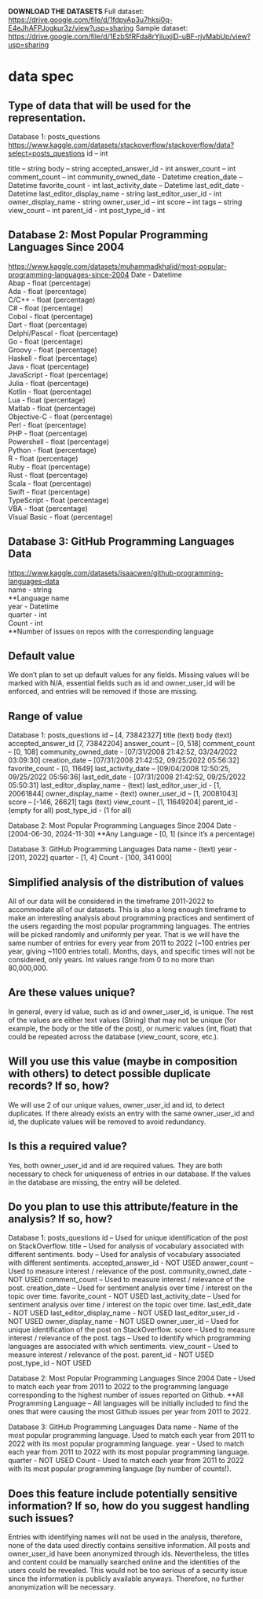 **DOWNLOAD THE DATASETS**
Full dataset: https://drive.google.com/file/d/1fdpvAp3u7hksi0q-E4eJhAFPJogkur3z/view?usp=sharing
Sample dataset: https://drive.google.com/file/d/1EzbSfRFda8rYjluxjlD-uBF-rjvMabUp/view?usp=sharing

# data spec

## Type of data that will be used for the representation.  
Database 1: posts_questions  
https://www.kaggle.com/datasets/stackoverflow/stackoverflow/data?select=posts_questions 
id – int

title – string
body – string
accepted_answer_id - int
answer_count – int
comment_count – int
community_owned_date - Datetime
creation_date – Datetime
favorite_count - int
last_activity_date – Datetime
last_edit_date - Datetime
last_editor_display_name - string
last_editor_user_id - int
owner_display_name - string
owner_user_id – int
score – int
tags – string
view_count – int
parent_id - int
post_type_id - int

## Database 2: Most Popular Programming Languages Since 2004  
https://www.kaggle.com/datasets/muhammadkhalid/most-popular-programming-languages-since-2004 
Date - Datetime  
Abap - float (percentage)  
Ada - float (percentage)  
C/C++ - float (percentage)  
C# - float (percentage)  
Cobol - float (percentage)  
Dart - float (percentage)  
Delphi/Pascal - float (percentage)  
Go - float (percentage)  
Groovy - float (percentage)  
Haskell - float (percentage)  
Java - float (percentage)  
JavaScript - float (percentage)  
Julia - float (percentage)  
Kotlin - float (percentage)  
Lua - float (percentage)  
Matlab - float (percentage)  
Objective-C - float (percentage)  
Perl - float (percentage)  
PHP - float (percentage)  
Powershell - float (percentage)  
Python - float (percentage)  
R - float (percentage)  
Ruby - float (percentage)  
Rust - float (percentage)  
Scala - float (percentage)  
Swift - float (percentage)  
TypeScript - float (percentage)  
VBA - float (percentage)  
Visual Basic - float (percentage)  

## Database 3: GitHub Programming Languages Data  
https://www.kaggle.com/datasets/isaacwen/github-programming-languages-data   
name - string  
**Language name  
year - Datetime  
quarter - int  
Count - int  
**Number of issues on repos with the corresponding language

## Default value
We don’t plan to set up default values for any fields. Missing values will be marked with N/A, essential fields such as id and owner_user_id will be enforced, and entries will be removed if those are missing.
 
## Range of value
Database 1: posts_questions
id – [4, 73842327]
title (text)
body (text)
accepted_answer_id [7, 73842204]
answer_count – [0, 518]
comment_count – [0, 108]
community_owned_date - [07/31/2008 21:42:52, 03/24/2022 03:09:30]
creation_date – [07/31/2008 21:42:52, 09/25/2022 05:56:32]
favorite_count - [0, 11649]
last_activity_date – [09/04/2008 12:50:25, 09/25/2022 05:56:36]
last_edit_date - [07/31/2008 21:42:52, 09/25/2022 05:50:31]
last_editor_display_name - (text)
last_editor_user_id - [1, 20061844]
owner_display_name - (text)
owner_user_id – [1, 20081043]
score – [-146, 26621]
tags (text)
view_count – [1, 11649204]
parent_id - (empty for all)
post_type_id - (1 for all)

Database 2: Most Popular Programming Languages Since 2004
Date - [2004-06-30, 2024-11-30]
**Any Language - [0, 1] (since it’s a percentage)

Database 3: GitHub Programming Languages Data
name - (text)
year - [2011, 2022]
quarter - [1, 4]
Count - [100, 341 000]

## Simplified analysis of the distribution of values
All of our data will be considered in the timeframe 2011-2022 to accommodate all of our datasets. This is also a long enough timeframe to make an interesting analysis about programming practices and sentiment of the users regarding the most popular programming languages.
The entries will be picked randomly and uniformly per year. That is we will have the same number of entries for every year from 2011 to 2022 (~100 entries per year, giving ~1100 entries total). Months, days, and specific times will not be considered, only years.
Int values range from 0 to no more than 80,000,000.

## Are these values unique?
In general, every id value, such as id and owner_user_id, is unique. The rest of the values are either text values (String) that may not be unique (for example, the body or the title of the post), or numeric values (int, float) that could be repeated across the database (view_count, score, etc.).
 
## Will you use this value (maybe in composition with others) to detect possible duplicate records? If so, how?
We will use 2 of our unique values, owner_user_id and id, to detect duplicates. If there already exists an entry with the same owner_user_id  and id, the duplicate values will be removed to avoid redundancy.
 
## Is this a required value?
Yes, both owner_user_id and id are required values. They are both necessary to check for uniqueness of entries in our database. If the values in the database are missing, the entry will be deleted.
 
## Do you plan to use this attribute/feature in the analysis? If so, how?
Database 1: posts_questions
id – Used for unique identification of the post on StackOverflow.
title – Used for analysis of vocabulary associated with different sentiments.
body – Used for analysis of vocabulary associated with different sentiments.
accepted_answer_id - NOT USED
answer_count – Used to measure interest / relevance of the post.
community_owned_date - NOT USED
comment_count – Used to measure interest / relevance of the post.
creation_date – Used for sentiment analysis over time / interest on the topic over time.
favorite_count - NOT USED
last_activity_date – Used for sentiment analysis over time / interest on the topic over time.
last_edit_date - NOT USED
last_editor_display_name - NOT USED
last_editor_user_id - NOT USED
owner_display_name - NOT USED
owner_user_id – Used for unique identification of the post on StackOverflow.
score – Used to measure interest / relevance of the post.
tags – Used to identify which programming languages are associated with which sentiments.
view_count – Used to measure interest / relevance of the post.
parent_id - NOT USED
post_type_id - NOT USED

Database 2: Most Popular Programming Languages Since 2004
Date - Used to match each year from 2011 to 2022 to the programming language corresponding to the highest number of issues reported on Github.
**All Programming Language – All languages will be initially included to find the ones that were causing the most Github issues per year from 2011 to 2022.

Database 3: GitHub Programming Languages Data
name - Name of the most popular programming language. Used to match each year from 2011 to 2022 with its most popular programming language.
year - Used to match each year from 2011 to 2022 with its most popular programming language.
quarter - NOT USED
Count - Used to match each year from 2011 to 2022 with its most popular programming language (by number of counts!).
 
## Does this feature include potentially sensitive information? If so, how do you suggest handling such issues?
Entries with identifying names will not be used in the analysis, therefore, none of the data used directly contains sensitive information. All posts and owner_user_id have been anonymized through ids. Nevertheless, the titles and content could be manually searched online and the identities of the users could be revealed. This would not be too serious of a security issue since the information is publicly available anyways. Therefore, no further anonymization will be necessary.
